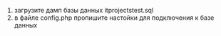 1. загрузите дамп базы данных itprojectstest.sql
2. в файле config.php пропишите настойки для подключения к базе данных 
